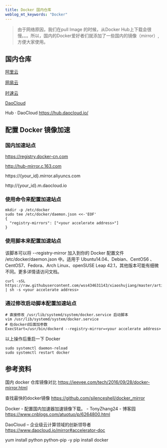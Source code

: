 ```yaml
---
title: Docker 国内仓库
weblog_mt_keywords: "Docker"
---
```


> 由于网络原因，我们在pull Image 的时候，从Docker Hub上下载会很慢。。。所以，国内的Docker爱好者们就添加了一些国内的镜像（mirror）,方便大家使用。

## 国内仓库

[阿里云](https://dev.aliyun.com/search.html)

[网易云](https://c.163yun.com/hub#/m/home/)

[时速云](https://hub.tenxcloud.com/)

[DaoCloud](https://www.daocloud.io/mirror#accelerator-doc)

Hub · DaoCloud
https://hub.daocloud.io/

## 配置 Docker 镜像加速

### 国内加速站点

https://registry.docker-cn.com

http://hub-mirror.c.163.com

https://{your_id}.mirror.aliyuncs.com

http://{your_id}.m.daocloud.io


### 使用命令来配置加速站点

``` shell
mkdir -p /etc/docker
sudo tee /etc/docker/daemon.json <<-'EOF'
{
  "registry-mirrors": ["<your accelerate address>"]
}
```

### 使用脚本来配置加速站点

该脚本可以将 --registry-mirror 加入到你的 Docker 配置文件 /etc/docker/daemon.json 中。适用于 Ubuntu14.04、Debian、CentOS6 、CentOS7、Fedora、Arch Linux、openSUSE Leap 42.1，其他版本可能有细微不同。更多详情请访问文档。

``` shell
curl -sSL https://raw.githubusercontent.com/wss434631143/xiaoshujiang/master/articles/Docker/shell/set_mirror.sh | sh -s <your accelerate address>
```

### 通过修改启动脚本配置加速站点

``` shell
# 直接修改 /usr/lib/systemd/system/docker.service 启动脚本
vim /usr/lib/systemd/system/docker.service 
# 在dockerd后面加参数
ExecStart=/usr/bin/dockerd --registry-mirror=<your accelerate address>
```

以上操作后重启一下 Docker

``` shell
sudo systemctl daemon-reload
sudo systemctl restart docker
```

 

## 参考资料

国内 docker 仓库镜像对比
https://ieevee.com/tech/2016/09/28/docker-mirror.html

查找最快的docker镜像
https://github.com/silenceshell/docker_mirror

Docker - 配置国内加速器加速镜像下载。 - TonyZhang24 - 博客园
https://www.cnblogs.com/atuotuo/p/6264800.html

DaoCloud – 企业级云计算领域的创新领导者
https://www.daocloud.io/mirror#accelerator-doc

yum install python python-pip -y
pip install docker
